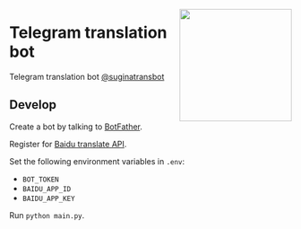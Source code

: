 <a href="https://t.me/suginatransbot"><img src="avartar.jpeg" height="200px" align="right"/></a>

# Telegram translation bot

Telegram translation bot [@suginatransbot](https://t.me/suginatransbot)

## Develop

Create a bot by talking to [BotFather](https://t.me/botfather).

Register for [Baidu translate API](https://fanyi-api.baidu.com/).

Set the following environment variables in `.env`:

- `BOT_TOKEN`
- `BAIDU_APP_ID`
- `BAIDU_APP_KEY`

Run `python main.py`.

